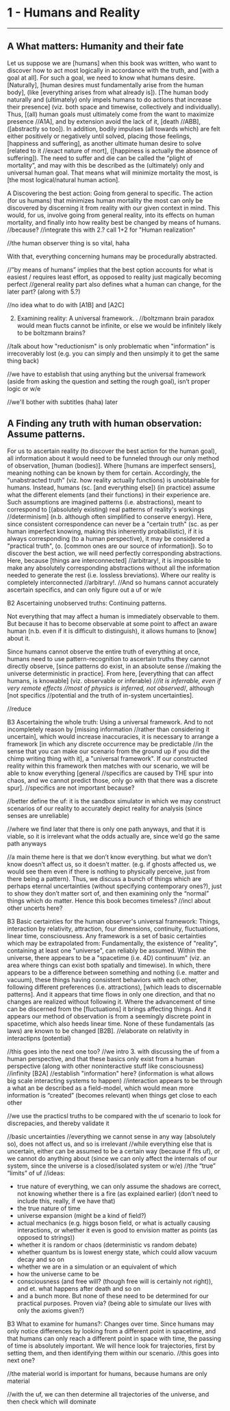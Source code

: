 # 1 - Humans and Reality

---

## A What matters: Humanity and their fate

Let us suppose we are [humans] when this book was written, who want to discover how to act most logically in accordance with the truth, and [with a goal at all]. For such a goal, we need to know what humans desire. [Naturally], [human desires must fundamentally arise from the human body], (like [everything arises from what already is]). [The human body naturally and (ultimately) only impels humans to do actions that increase their presence] (viz. both space and timewise, collectively and individually). Thus, [(all) human goals must ultimately come from the want to maximize presence //A1A], and by extension avoid the lack of it, [death //ABB], ([abstractly so too]). In addition, bodily impulses (all towards which) are felt either positively or negatively until solved, placing those feelings, [happiness and suffering], as another ultimate human desire to solve [related to it //exact nature of mort], ([happiness is actually the absence of suffering]). The need to suffer and die can be called the “plight of mortality”, and may with this be described as the (ultimately) only and universal human goal. That means what will minimize mortality the most, is [the most logical/natural human action].


A Discovering the best action: Going from general to specific. The action (for us humans) that minimizes human mortality the most can only be discovered by discerning it from reality with our given context in mind. This would, for us, involve going from general reality, into its effects on human mortality, and finally into how reality best be changed by means of humans. //because?
//integrate this with 2.? call 1+2 for "Human realization" 


//the human observer thing is so vital, haha


With that, everything concerning humans may be procedurally abstracted.




//”by means of humans” implies that the best option accounts for what is easiest / requires least effort, as opposed to reality just magically becoming perfect
//general reality part also defines what a human can change, for the later part? (along with 5.?)




//no idea what to do with [A1B] and [A2C]






2. Examining reality: A universal framework.
.
//boltzmann brain paradox would mean flucts cannot be infinite, or else we would be infinitely likely to be boltzmann brains?


//talk about how "reductionism" is only problematic when "information" is irrecoverably lost (e.g. you can simply and then unsimply it to get the same thing back)


//we have to establish that using anything but the universal framework (aside from asking the question and setting the rough goal), isn’t proper logic or w/e


//we'll bother with subtitles (haha) later


## A Finding any truth with human observation: Assume patterns. 
For us to ascertain reality (to discover the best action for the human goal), all information about it would need to be funneled through our only method of observation, [human (bodies)]. Where [humans are imperfect sensers], meaning nothing can be known by them for certain. Accordingly, the “unabstracted truth” (viz. how reality actually functions) is unobtainable for humans. 
	Instead, humans (sc. [and everything else]) (in practice) assume what the different elements (and their functions) in their experience are. Such assumptions are imagined patterns (i.e. abstractions), meant to correspond to [(absolutely existing) real patterns of reality's workings //determinism] (n.b. although often simplified to conserve energy). Here, since consistent correspondence can never be a "certain truth" (sc. as per human imperfect knowing, making this inherently probabilistic), if it is always corresponding (to a human perspective), it may be considered a "practical truth", (o. [common ones are our source of information]).
	So to discover the best action, we will need perfectly corresponding abstractions. Here, because [things are interconnected] //arbitrary!, it is impossible to make any absolutely corresponding abstractions without all the information needed to generate the rest (i.e. lossless breviations). Where our reality is completely interconnected //arbitrary!. //And so humans cannot accurately ascertain specifics, and can only figure out a uf or w/e


B2 Ascertaining unobserved truths: Continuing patterns. 


Not everything that may affect a human is immediately observable to them. But because it has to become observable at some point to affect an aware human (n.b. even if it is difficult to distinguish), it allows humans to [know] about it. 


Since humans cannot observe the entire truth of everything at once, humans need to use pattern-recognition to ascertain truths they cannot directly observe, [since patterns do exist, in an absolute sense //making the universe deterministic in practice]. From here, [everything that can affect humans, is knowable] (viz. observable or inferable) /*//it is inferrable, even if very remote effects //most of physics is inferred, not observed*/, although [not specifics //potential and the truth of in-system uncertainties].


//reduce


B3 Ascertaining the whole truth: Using a universal framework. And to not incompletely reason by [missing information //rather than considering it uncertain], which would increase inaccuracies, it is necessary to arrange a framework [in which any discrete occurrence may be predictable //in the sense that you can make our scenario from the ground up if you did the chimp writing thing with it], a "universal framework". If our constructed reality within this framework then matches with our scenario, we will be able to know everything [general //specifics are caused by THE spur into chaos, and we cannot predict those, only go with that there was a discrete spur]. //specifics are not important because?


//better define the uf: it is the sandbox simulator in which we may construct scenarios of our reality to accurately depict reality for analysis (since senses are unreliable)


//where we find later that there is only one path anyways, and that it is viable, so it is irrelevant what the odds actually are, since we’d go the same path anyways


//a main theme here is that we don’t know everything. but what we don’t know doesn’t affect us, so it doesn’t matter. (e.g. if ghosts affected us, we would see them even if there is nothing to physically perceive, just from there being a pattern). Thus, we discuss a bunch of things which are perhaps eternal uncertainties (without specifying contemporary ones?), just to show they don’t matter sort of, and then examining only the “normal” things which do matter. Hence this book becomes timeless?
//incl about other uncerts here?


B3 Basic certainties for the human observer's universal framework: Things, interaction by relativity, attraction, four dimensions, continuity, fluctuations, linear time, consciousness. Any framework is a set of basic certainties which may be extrapolated from: Fundamentally, the existence of "reality", containing at least one "universe", can reliably be assumed. Within the universe, there appears to be a "spacetime (i.e. 4D) continuum" (viz. an area where things can exist both spatially and timewise). In which, there appears to be a difference between something and nothing (i.e. matter and vacuum), these things having consistent behaviors with each other, following different preferences (i.e. attractions), [which leads to discernable patterns]. And it appears that time flows in only one direction, and that no changes are realized without following it. Where the advancement of time can be discerned from the [fluctuations] it brings affecting things. And it appears our method of observation is from a seemingly discrete point in spacetime, which also heeds linear time. None of these fundamentals (as laws) are known to be changed [B2B].
//elaborate on relativity in interactipns (potential)




//this goes into the next one too? //we intro 3. with discussing the uf from a human perspective, and that these basics only exist from a human perspective (along with other noninteractive stuff like consciousness)
//infinity [B2A] //establish "information" here? (information is what allows big scale interacting systems to happen)
//interaction appears to be through a what an be described as a field-model, which would mean more information is “created” (becomes relevant) when things get close to each other


//we use the practicsl truths to be compared with the uf scenario to look for discrepacies, and thereby validate it




//basic uncertainties
//everything we cannot sense in any way (absolutely so), does not affect us, and so is irrelevant
//while everything else that is uncertain, either can be assumed to be a certain way (because if fits uf), or we cannot do anything about (since we can only affect the internals of our system, since the universe is a closed/isolated system or w/e)
//the “true” “limits” of uf
//ideas:
- true nature of everything, we can only assume the shadows are correct, not knowing whether there is a fire (as explained earlier) (don’t need to include this, really, if we have that)
- the true nature of time
- universe expansion (might be a kind of field?)
- actual mechanics (e.g. higgs boson field, or what is actually causing interactions, or whether it even is good to envision matter as points (as opposed to strings))
- whether it is random or chaos (deterministic vs random debate)
- whether quantum bs is lowest energy state, which could allow vacuum decay and so on
- whether we are in a simulation or an equivalent of which
- how the universe came to be
- consciousness (and free will? (though free will is certainly not right)), and et. what happens after death and so on
- and a bunch more. But none of these need to be determined for our practical purposes. Proven via? (being able to simulate our lives with only the axioms given?)


B3 What to examine for humans?: Changes over time. Since humans may only notice differences by looking from a different point in spacetime, and that humans can only reach a different point in space with time, the passing of time is absolutely important. We will hence look for trajectories, first by setting them, and then identifying them within our scenario. //this goes into next one?


//the material world is important for humans, because humans are only material

//with the uf, we can then determine all trajectories of the universe, and then check which will dominate
